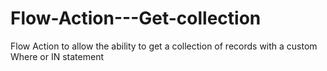 # Flow-Action---Get-collection
Flow Action to allow the ability to get a collection of records with a custom Where or IN statement

